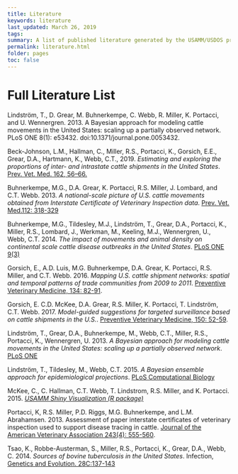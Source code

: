 ```yaml
---
title: Literature
keywords: literature
last_updated: March 26, 2019
tags:
summary: A list of published literature generated by the USAMM/USDOS project.
permalink: literature.html
folder: pages
toc: false
---
```

# Full Literature List

Lindström, T., D. Grear, M. Buhnerkempe, C. Webb, R. Miller, K. Portacci, and U. Wennergren. 2013. A Bayesian approach for modeling cattle movements in the United States: scaling up a partially observed network. PLoS ONE 8(1): e53432. doi:10.1371/journal.pone.0053432.

Beck-Johnson, L.M., Hallman, C., Miller, R.S., Portacci, K., Gorsich, E.E., Grear, D.A., Hartmann, K., Webb, C.T., 2019. *Estimating and exploring the proportions of inter- and intrastate cattle shipments in the United States*. [Prev. Vet. Med. 162, 56–66.](https://doi.org/10.1016/j.prevetmed.2018.11.002)

Buhnerkempe, M.G., D.A. Grear, K. Portacci, R.S. Miller, J. Lombard, and C.T. Webb. 2013. *A national-scale picture of U.S. cattle movements obtained from Interstate Certificate of Veterinary Inspection data*. [Prev. Vet. Med.112: 318-329](https://doi.org/10.1016/j.prevetmed.2013.08.002)

Buhnerkempe, M.G., Tildesley, M.J., Lindström, T., Grear, D.A., Portacci, K., Miller, R.S., Lombard, J., Werkman, M., Keeling, M.J., Wennergren, U., Webb, C.T. 2014. *The impact of movements and animal density on continental scale cattle disease outbreaks in the United States*. [PLoS ONE 9(3)](https://doi.org/10.1371/journal.pone.0091724)


Gorsich, E., A.D. Luis, M.G. Buhnerkempe, D.A. Grear, K. Portacci, R.S. Miller, and C.T. Webb. 2016. *Mapping U.S. cattle shipment networks: spatial and temporal patterns of trade communities from 2009 to 2011*. [Preventive Veterinary Medicine, 134: 82-91](https://doi.org/10.1016/j.prevetmed.2016.09.023).

Gorsich, E. C.D. McKee, D.A. Grear, R.S. Miller, K. Portacci, T. Lindström, C.T. Webb. 2017. *Model-guided suggestions for targeted surveillance based on cattle shipments in the U.S.*. [Preventive Veterinary Medicine, 150: 52-59](https://doi.org/10.1016/j.prevetmed.2017.12.004).

Lindström, T., Grear, D.A., Buhnerkempe, M., Webb, C.T., Miller, R.S., Portacci, K., Wennergren, U. 2013. *A Bayesian approach for modeling cattle movements in the United States: scaling up a partially observed network*. [PLoS ONE](https://doi.org/10.1371/journal.pone.0053432)

Lindström, T., Tildesley, M., Webb, C.T. 2015. *A Bayesian ensemble approach for epidemiological projections*. [PLoS Computational Biology](https://doi.org/10.1371/journal.pcbi.1004187)


McKee, C., C. Hallman, C.T. Webb, T. Lindstrom, R.S. Miller, and K. Portacci. 2015. [*USAMM Shiny Visualization (R package)*](https://usamm-gen-net.shinyapps.io/usamm-gen-net/)

Portacci, K, R.S. Miller, P.D. Riggs, M.G. Buhnerkempe, and L.M. Abrahamsen. 2013. Assessment of paper interstate certificates of veterinary inspection used to support disease tracing in cattle. [Journal of the American Veterinary Association 243(4): 555-560](https://doi.org/10.2460/javma.243.4.555).

Tsao, K., Robbe-Austerman, S., Miller, R.S., Portacci, K., Grear, D.A., Webb, C. 2014. *Sources of bovine tuberculosis in the United States*. Infection, [Genetics and Evolution. 28C:137-143](https://doi.org/10.1016/j.meegid.2014.09.025)



